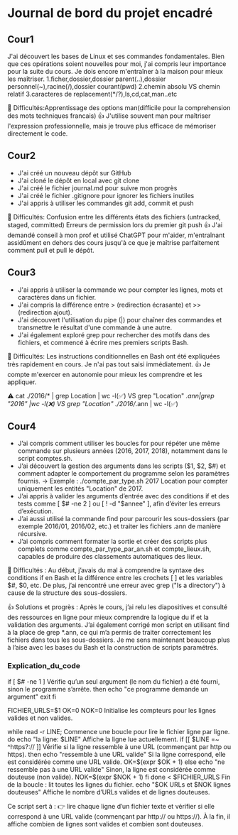 # Journal de bord du projet encadré

## Cour1 
J'ai découvert les bases de Linux et ses commandes fondamentales. Bien que ces opérations soient nouvelles pour moi, j'ai compris leur importance pour la suite du cours. Je dois encore m'entraîner à la maison pour mieux les maîtriser.
1.ficher,dossier,dossier parent(..),dossier personnel(~),racine(/),dossier courant(pwd)
2.chemin absolu VS chemin relatif
3.caracteres de replacement(*/?),ls,cd,cat,man..etc

🔧 Difficultés:Apprentissage des options man(difficile pour la comprehension des mots techniques francais)
👍 J'utilise souvent man pour maîtriser l'expression professionnelle, mais je trouve plus efficace de mémoriser directement le code.


## Cour2
- J'ai créé un nouveau dépôt sur GitHub
- J'ai cloné le dépôt en local avec git clone
- J'ai créé le fichier journal.md pour suivre mon progrès
- J'ai créé le fichier .gitignore pour ignorer les fichiers inutiles
- J'ai appris à utiliser les commandes git add, commit et push

🔧 Difficultés: Confusion entre les différents états des fichiers (untracked, staged, committed)
  Erreurs de permission lors du premier git push
👍 J'ai demandé conseil à mon prof et utilisé ChatGPT pour m'aider, m'entraînant assidûment en dehors des cours jusqu'à ce que je maîtrise parfaitement comment pull et pull le dépôt.


## Cour3
- J'ai appris à utiliser la commande wc pour compter les lignes, mots et caractères dans un fichier.
- J'ai compris la différence entre > (redirection écrasante) et >> (redirection ajout).
- J'ai découvert l'utilisation du pipe (|) pour chaîner des commandes et transmettre le résultat d'une commande à une autre.
- J'ai également exploré grep pour rechercher des motifs dans des fichiers, et commencé à écrire mes premiers scripts Bash.

🔧 Difficultés: Les instructions conditionnelles en Bash ont été expliquées très rapidement en cours. Je n'ai pas tout saisi immédiatement. 
👍 Je compte m'exercer en autonomie pour mieux les comprendre et les appliquer.

⚠️ cat ./2016/* | grep Location | wc -l(✅) VS grep "Location" *.ann|grep "2016" |wc -l(❌) VS grep "Location" ./2016/*.ann | wc -l(✅)


## Cour4
- J’ai compris comment utiliser les boucles for pour répéter une même commande sur plusieurs années (2016, 2017, 2018), notamment dans le script comptes.sh.
- J’ai découvert la gestion des arguments dans les scripts ($1, $2, $#) et comment adapter le comportement du programme selon les paramètres fournis.
→ Exemple : ./compte_par_type.sh 2017 Location pour compter uniquement les entités "Location" de 2017.
- J’ai appris à valider les arguments d’entrée avec des conditions if et des tests comme [ $# -ne 2 ] ou [ ! -d "$annee" ], afin d’éviter les erreurs d’exécution.
- J’ai aussi utilisé la commande find pour parcourir les sous-dossiers (par exemple 2016/01, 2016/02, etc.) et traiter les fichiers .ann de manière récursive.
- J’ai compris comment formater la sortie et créer des scripts plus complets comme compte_par_type_par_an.sh et compte_lieux.sh, capables de produire des classements automatiques des lieux.

🔧 Difficultés : Au début, j’avais du mal à comprendre la syntaxe des conditions if en Bash et la différence entre les crochets [ ] et les variables $#, $0, etc.
   De plus, j’ai rencontré une erreur avec grep ("Is a directory") à cause de la structure des sous-dossiers.

👍 Solutions et progrès : Après le cours, j’ai relu les diapositives et consulté des ressources en ligne pour mieux comprendre la logique du if et la validation des arguments.
   J’ai également corrigé mon script en utilisant find à la place de grep *.ann, ce qui m’a permis de traiter correctement les fichiers dans tous les sous-dossiers.
   Je me sens maintenant beaucoup plus à l’aise avec les bases du Bash et la construction de scripts paramétrés.

### Explication_du_code

if [ $# -ne 1 ]        Vérifie qu’un seul argument (le nom du fichier) a été fourni, sinon le programme s’arrête.
then
  echo "ce programme demande un argument"
    exit
fi

FICHIER_URLS=$1
OK=0
NOK=0                 Initialise les compteurs pour les lignes valides et non valides.

while read -r LINE;   Commence une boucle pour lire le fichier ligne par ligne.
do
    echo "la ligne: $LINE"   Affiche la ligne lue actuellement.
    if [[ $LINE =~ ^https?:// ]]   Vérifie si la ligne ressemble à une URL (commençant par http ou https).
    then
      echo "ressemble à une URL valide"   Si la ligne correspond, elle est considérée comme une URL valide.
      OK=$(expr $OK + 1)
    else
      echo "ne ressemble pas à une URL valide"  Sinon, la ligne est considérée comme douteuse (non valide).
      NOK=$(expr $NOK + 1)
    fi
done < $FICHIER_URLS   Fin de la boucle : lit toutes les lignes du fichier.
echo "$OK URLs et $NOK lignes douteuses"  Affiche le nombre d’URLs valides et de lignes douteuses.

Ce script sert à : 👉 lire chaque ligne d’un fichier texte et vérifier si elle correspond à une URL valide (commençant par http:// ou https://).
À la fin, il affiche combien de lignes sont valides et combien sont douteuses.

